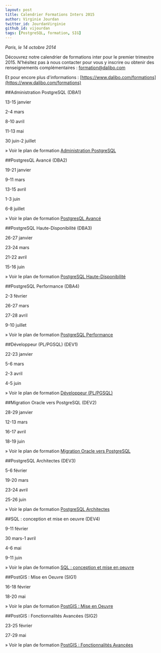 ```yaml
---
layout: post
title: Calendrier Formations Inters 2015 
author: Virginie Jourdan
twitter_id: JourdanVirginie
github_id: vijourdan
tags: [PostgreSQL, formation, SIG]
---
```

*Paris, le 14 octobre 2014*

Découvrez notre calendrier de formations inter pour le premier trimestre 2015.
N'hésitez pas à nous contacter pour vous y inscrire ou obtenir des renseignements complémentaires : [formation@dalibo.com](formation@dalibo.com)

Et pour encore plus d'informations : [https://www.dalibo.com/formations](https://www.dalibo.com/formations)

<!--MORE-->

##Administration PostgreSQL (DBA1)

13-15 janvier 

2-4 mars 

8-10 avril 

11-13 mai 

30 juin-2 juillet 


» Voir le plan de formation [Administration PostgreSQL](https://www.dalibo.com/formation-administration)

##PostgresQL Avancé (DBA2)

19-21 janvier 

9-11 mars 

13-15 avril 

1-3 juin 

6-8 juillet 

» Voir le plan de formation [PostgresQL Avancé](https://www.dalibo.com/formation-postgresql-avance)

##PostgreSQL Haute-Disponibilité (DBA3)

26-27 janvier 

23-24 mars 

21-22 avril 

15-16 juin 

» Voir le plan de formation [PostgreSQL Haute-Disponibilité](https://www.dalibo.com/formation-postgresql-replication-hot-standby)

##PostgreSQL Performance (DBA4)

2-3 février 

26-27 mars 

27-28 avril 

9-10 juillet 

» Voir le plan de formation [PostgreSQL Performance](https://www.dalibo.com/formation-postgresql-performance)

##Développeur (PL/PGSQL) (DEV1)

22-23 janvier 

5-6 mars 

2-3 avril 

4-5 juin 

» Voir le plan de formation [Développeur (PL/PGSQL)](https://www.dalibo.com/formation-developpeur)

##Migration Oracle vers PostgreSQL (DEV2)

28-29 janvier 

12-13 mars 

16-17 avril 

18-19 juin 


» Voir le plan de formation [Migration Oracle vers PostgreSQL](https://www.dalibo.com/formation-migration-postgresql)

##PostgreSQL Architectes (DEV3)

5-6 février 

19-20 mars 

23-24 avril 

25-26 juin 

» Voir le plan de formation [PostgreSQL Architectes](https://www.dalibo.com/formation-postgresql-architecte)


##SQL : conception et mise en oeuvre (DEV4)

9-11 février 

30 mars-1 avril 

4-6 mai 

9-11 juin 

» Voir le plan de formation [SQL : conception et mise en oeuvre](https://www.dalibo.com/formation-sql-conception-mise-en-oeuvre)

##PostGIS : Mise en Oeuvre (SIG1)

16-18 février 

18-20 mai 

» Voir le plan de formation [PostGIS : Mise en Oeuvre](https://www.dalibo.com/formation-postgis-mise-en-oeuvre)

##PostGIS : Fonctionnalités Avancées (SIG2)

23-25 février 

27-29 mai 

» Voir le plan de formation [PostGIS : Fonctionnalités Avancées](https://www.dalibo.com/formation-postgis-fonctionnalites-avancees])
